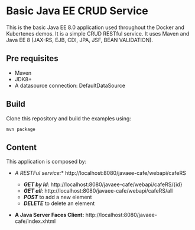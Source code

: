 # Basic Java EE CRUD Service
This is the basic Java EE 8.0 application used throughout the Docker and Kubertenes demos. It is a simple CRUD RESTful service. It uses Maven and Java EE 8 (JAX-RS, EJB, CDI, JPA, JSF, BEAN VALIDATION).

## Pre requisites

- Maven
- JDK8+
- A datasource connection: DefaultDataSource

## Build

Clone this repository and build the examples using:

```
mvn package
```

## Content

This application is composed by:

- **A RESTFul service*:** http://localhost:8080/javaee-cafe/webapi/cafeRS

	- **_GET by Id_**: http://localhost:8080/javaee-cafe/webapi/cafeRS/{id} 
	- **_GET all_**: http://localhost:8080/javaee-cafe/webapi/cafeRS/all 
	- **_POST_** to add a new element
	- **_DELETE_** to delete an element


- **A Java Server Faces Client:** http://localhost:8080/javaee-cafe/index.xhtml
